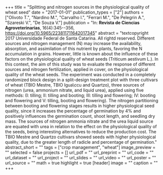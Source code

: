 +++
title = "Splitting and nitrogen sources in the physiological quality of wheat seed"
date = "2017-01-01"
publication_types = ["2"]
authors = ["Olivoto T.", "Nardino M.", "Carvalho I.", "Ferrari M.", "De Pelegrin A.", "Szareski V.", "De Souza V."]
publication = "In: **Revista de Ciencias Agroveterinarias**, 16(4):345--356, https://doi.org/10.5965/223811711642017345"
abstract = "textcopyright 2017 Universidade Federal de Santa Catarina. All rightd reserved. Different sources and nitrogen management (N) may increase the availability, absorption, and assimilation of this nutrient by plants, favoring the N accumulation in grains. However, little is known about the influence of these factors on the physiological quality of wheat seeds (Triticum aestivum L.). In this context, the aim of this study was to evaluate the response of different sources and nitrogen fertilization, applied in cover, on the physiological quality of the wheat seeds. The experiment was conducted in a completely randomized block design in a split-design treatment plot with three cultivars of wheat (TBIO Mestre, TBIO Igua\\ccu and Quartzo), three sources of nitrogen (urea, ammonium nitrate, and liquid urea), applied using five methods: (I: tilling; II: tilling and booting; III: tilling and flowering; IV: booting and flowering and V: tilling, booting and flowering). The nitrogen partitioning between booting and flowering stages results in higher physiological seed quality, since it increases the percentage of germination by 4% and positively influences the germination count, shoot length, and seedling dry mass. The sources of nitrogen ammonia nitrate and the urea liquid source are equated with urea in relation to the effect on the physiological quality of the seeds, being interesting alternatives to reduce the production cost. The TBIO Mestre and Quartzo cultivars showed seeds with higher physiological quality, due to the greater length of radicle and percentage of germination."
abstract_short = ""
tags = ["crop management", "wheat"]
image_preview = ""
selected = false
projects = []
url_pdf = ""
url_preprint = ""
url_code = ""
url_dataset = ""
url_project = ""
url_slides = ""
url_video = ""
url_poster = ""
url_source = ""
math = true
highlight = true
[header]
image = ""
caption = ""
+++
